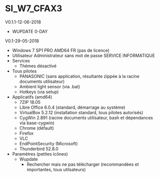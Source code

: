 # SI_W7_CFAX3
V0.1.1-12-06-2018
  - WUPDATE 0-DAY
  
V0.1-29-05-2018
  - Windows 7 SP1 PRO AMD64 FR (pas de licence)
  - Utilisateur Administrateur sans mot de passe SERVICE INFORMATIQUE
  - Services
    - Thèmes désactivé
  - Tous pilotes
    - PANASONIC (sans application, résultante zippée à la racine documents utilisateur)
    - Ambient light sensor (via .bat)
    - Hotkeys (via setup)
  - Applicatifs (amd64)
     - 7ZIP 18.05
     - Libre Office 6.0.4 (standard, démarrage au système)
     - VirtualBox 5.2.12 (installation standard, tous pilotes autorisés)
     - CygWin 2.891 (racine documents utilisateur, bash et dépendances via base-cygwin)
     - Chrome (défault)
     - Firefox
     - VLC
     - EndPointSecurity (Microsoft)
     - Thunderbird 52.8.0
  - Paramètres (petites icônes)
     - Wupdate
       - Rechercher mais ne pas télécharger (recommandées et importantes, tous utilsateurs)
     

